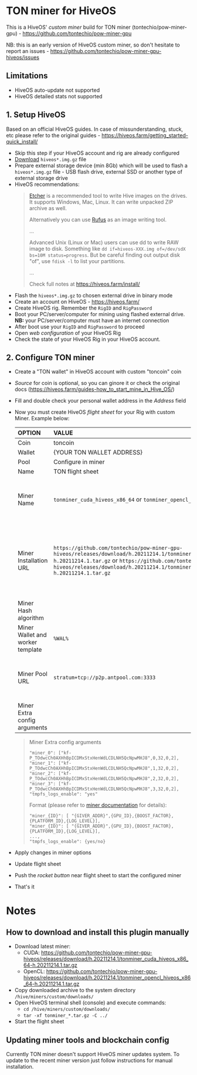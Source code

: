 # TON miner for HiveOS

This is a HiveOS' *custom miner* build for TON miner (tontechio/pow-miner-gpu) - https://github.com/tontechio/pow-miner-gpu

NB: this is an early version of HiveOS custom miner, so don't hesitate to report an issues - https://github.com/tontechio/pow-miner-gpu-hiveos/issues

## Limitations

- HiveOS auto-update not supported
- HiveOS detailed stats not supported

## 1. Setup HiveOS

Based on an official HiveOS guides. In case of missunderstanding, stuck, etc please refer to the original guides - https://hiveos.farm/getting_started-quick_install/

* Skip this step if your HiveOS account and rig are already configured
* [Download](https://download.hiveos.farm/latest/) `hiveos*.img.gz` file
* Prepare external storage device (min 8Gb) which will be used to flash a `hiveos*.img.gz` file - USB flash drive, external SSD or another type of external storage drive
* HiveOS recommendations: 
  > [Etcher](https://www.balena.io/etcher/) is a recommended tool to write Hive images on the drives. It supports Windows, Mac, Linux. It can write unpacked ZIP archive as well.
  > 
  > Alternatively you can use [Rufus](https://rufus.akeo.ie/) as an image writing tool.
  > 
  > ...
  > 
  > Advanced Unix (Linux or Mac) users can use dd to write RAW image to disk. Something like `dd if=hiveos-XXX.img of=/dev/sdX bs=10M status=progress`. But be careful finding out output disk "of", use `fdisk -l` to list your partitions.
  > 
  > ...
  > 
  > Check full notes at https://hiveos.farm/install/
* Flash the `hiveos*.img.gz` to chosen external drive in binary mode
* Create an account on HiveOS - https://hiveos.farm/
* Create HiveOS rig. Remember the `RigID` and `RigPassword`
* Boot your PC/server/computer for mining using flashed external drive. **NB:** your PC/server/computer must have an internet connection
* After boot use your `RigID` and `RigPassword` to proceed
* Open *web configuration* of your HiveOS Rig
* Check the *<online>* state of your HiveOS Rig in your HiveOS account.

## 2. Configure TON miner

* Create a "TON wallet" in HiveOS account with custom "toncoin" coin
* *Source* for coin is optional, so you can ginore it or check the original docs (https://hiveos.farm/guides-how_to_start_mine_in_Hive_OS/)
* Fill and double check your personal wallet address in the *Address* field
* Now you must create HiveOS *flight sheet* for your Rig with custom Miner. Example below:

  | OPTION | VALUE | COMMENT |
  |:----------|:------|:--------| 
  Coin | toncoin
  Wallet | {YOUR TON WALLET ADDRESS}
  Pool | Configure in miner | 
  Name | TON flight sheet
  Miner Name | `tonminer_cuda_hiveos_x86_64` or `tonminer_opencl_hiveos_x86_64` | Generated automatically based on *Miner Installation URL* below
  Miner Installation URL | `https://github.com/tontechio/pow-miner-gpu-hiveos/releases/download/h.20211214.1/tonminer_cuda_hiveos_x86_64-h.20211214.1.tar.gz` or `https://github.com/tontechio/pow-miner-gpu-hiveos/releases/download/h.20211214.1/tonminer_opencl_hiveos_x86_64-h.20211214.1.tar.gz` | Depends on your GPU device. Choose *cuda* version for Nvidia GPU and *opencl* version for AMD GPU
  Miner Hash algorithm | | No value (empty)
  Miner Wallet and worker template | `%WAL%` | Only wallet number for easy script mechanics
  Miner Pool URL | `stratum+tcp://p2p.antpool.com:3333` | Keep the default value, this value is not used by TON miner
  Miner Extra config arguments | | *see below*
  >  Miner Extra config arguments
  > ```
  > "miner_0": ["kf-P_TOdwcCh0AXHhBpICDMxStxHenWdLCDLNH5QcNpwMHJ8",0,32,0,2],
  > "miner_1": ["kf-P_TOdwcCh0AXHhBpICDMxStxHenWdLCDLNH5QcNpwMHJ8",1,32,0,2],
  > "miner_2": ["kf-P_TOdwcCh0AXHhBpICDMxStxHenWdLCDLNH5QcNpwMHJ8",2,32,0,2],
  > "miner_3": ["kf-P_TOdwcCh0AXHhBpICDMxStxHenWdLCDLNH5QcNpwMHJ8",3,32,0,2],
  > "tmpfs_logs_enable": "yes"
  > ```
  > 
  > Format (please refer to [miner documentation](https://github.com/tontechio/pow-miner-gpu) for details):
  > ```
  > "miner_{ID}": [ "{GIVER_ADDR}",{GPU_ID},{BOOST_FACTOR},{PLATFORM_ID},{LOG_LEVEL}],
  > "miner_{ID}": [ "{GIVER_ADDR}",{GPU_ID},{BOOST_FACTOR},{PLATFORM_ID},{LOG_LEVEL}],
  > ...,
  > "tmpfs_logs_enable": {yes/no}
  > ```

* Apply changes in miner options
* Update flight sheet
* Push the *rocket button* near flight sheet to start the configured miner
* That's it

# Notes

## How to download and install this plugin manually

* Download latest miner:
  - CUDA: https://github.com/tontechio/pow-miner-gpu-hiveos/releases/download/h.20211214.1/tonminer_cuda_hiveos_x86_64-h.20211214.1.tar.gz
  - OpenCL: https://github.com/tontechio/pow-miner-gpu-hiveos/releases/download/h.20211214.1/tonminer_opencl_hiveos_x86_64-h.20211214.1.tar.gz
* Copy downloaded archive to the system directory `/hive/miners/custom/downloads/`
* Open HiveOS terminal shell (console) and execute commands:
  - `cd /hive/miners/custom/downloads/`
  - `tar -xf tonminer_*.tar.gz -C ../`
* Start the flight sheet

## Updating miner tools and blockchain config

Currently TON miner doesn't support HiveOS miner updates system. To update to the recent miner version just follow instructions for manual installation.
  
  
  

